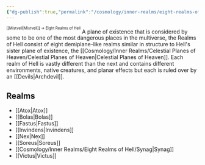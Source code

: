 ```yaml
---
{"dg-publish":true,"permalink":"/cosmology/inner-realms/eight-realms-of-hell/eight-realms-of-hell/"}
---
```


<sup><sup>[[Mistveil\|Mistveil]] → Eight Realms of Hell</sup></sup> 
A plane of existence that is considered by some to be one of the most dangerous places in the multiverse, the Realms of Hell consist of eight demiplane-like realms similar in structure to Hell's sister plane of existence, the [[Cosmology/Inner Realms/Celestial Planes of Heaven/Celestial Planes of Heaven\|Celestial Planes of Heaven]]. Each realm of Hell is vastly different than the next and contains different environments, native creatures, and planar effects but each is ruled over by an [[Devils\|Archdevil]].

## Realms
- [[Atox\|Atox]]
- [[Bolas\|Bolas]]
- [[Fastus\|Fastus]]
- [[Invindens\|Invindens]]
- [[Nex\|Nex]]
- [[Soreus\|Soreus]]
- [[Cosmology/Inner Realms/Eight Realms of Hell/Synag\|Synag]]
- [[Victus\|Victus]]